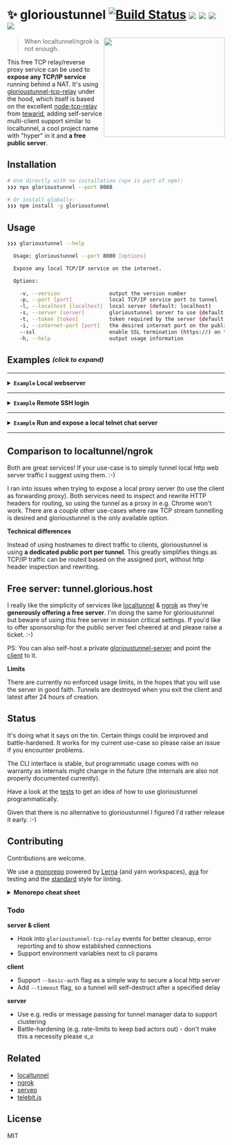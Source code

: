 # ✨  glorioustunnel [![Build Status](https://travis-ci.org/torisetxd/glorioustunnel.svg?branch=master)](https://travis-ci.org/torisetxd/glorioustunnel) [![ ](https://img.shields.io/uptimerobot/status/m780555855-0760af5af94854abdcb02c82.svg)](https://stats.uptimerobot.com/PzXg8inWK) [![ ](https://img.shields.io/uptimerobot/ratio/m778918918-3e92c097147760ee39d02d36.svg)](https://stats.uptimerobot.com/PzXg8inWK) [![](https://packagephobia.now.sh/badge?p=glorioustunnel)](https://packagephobia.now.sh/result?p=glorioustunnel) [![ ](https://img.shields.io/npm/v/glorioustunnel.svg)](https://www.npmjs.com/package/glorioustunnel)

<a href="https://github.com/torisetxd/glorioustunnel"><img src="https://i.stack.imgur.com/MN8RF.gif" width="280px" height="230px" align="right" /></a>


> When localtunnel/ngrok is not enough.

This free TCP relay/reverse proxy service can be used to **expose any TCP/IP service** running behind a NAT. It's using [glorioustunnel-tcp-relay](/packages/glorioustunnel-tcp-relay) under the hood, which itself is based on the excellent [node-tcp-relay](https://github.com/tewarid/node-tcp-relay) from [tewarid](https://github.com/tewarid), adding self-service multi-client support similar to localtunnel, a cool project name with "hyper" in it and **a free public server**.



## Installation
```bash
# Use directly with no installation (npx is part of npm):
❯❯❯ npx glorioustunnel --port 8080

# Or install globally:
❯❯❯ npm install -g glorioustunnel
```

## Usage
```bash
❯❯❯ glorioustunnel --help

  Usage: glorioustunnel --port 8080 [options]

  Expose any local TCP/IP service on the internet.

  Options:

    -v, --version                output the version number
    -p, --port [port]            local TCP/IP service port to tunnel
    -l, --localhost [localhost]  local server (default: localhost)
    -s, --server [server]        glorioustunnel server to use (default: http://tunnel.glorious.host)
    -t, --token [token]          token required by the server (default: freeTunnel)
    -i, --internet-port [port]   the desired internet port on the public server
    --ssl                        enable SSL termination (https://) on the public server    
    -h, --help                   output usage information
```

## Examples <sup><sub><var>(click to expand)</var></sub></sup>


---

<details>
 <summary><strong><code>Example</code> Local webserver</strong></summary>

### Example: Local webserver

Run a static web server in your current directory:

```bash
❯❯❯ npx http-server -p 7777
```

In another terminal window create a glorioustunnel to make that server accessible from the internet:

```bash
❯❯❯ npx glorioustunnel -p 7777
```

Et voila:

```bash
  ✨ glorioustunnel created.

  Tunneling tunnel.glorious.host:19432 > localhost:7777
```

#### Bonus: Free SSL termination (https://)

Run glorioustunnel with the `--ssl` flag, to let it know you wish for https support (with a valid certificate):

```bash
❯❯❯ npx glorioustunnel@latest -p 7777 --ssl
```
```bash
  ✨ glorioustunnel created.

  Tunneling http://tunnel.glorious.host:26949 > localhost:7777
```

SSL is not enabled by default as it makes mostly sense for HTTP servers, which is not the sole use-case for glorioustunnel. :-)


#### Tip: Run commands in parallel

You can use bash niceties to run mutiple commands in parallel and stop all of them when hitting `ctrl+c`:

```bash
❯❯❯ (npx http-server -p 7777 & npx glorioustunnel --port 7777 --ssl)
```


</details>

---

<details>
 <summary><strong><code>Example</code> Remote SSH login</strong></summary>

### Example: Remote SSH login

As glorioustunnel is a generic TCP/IP relay, why not use it for something different than a webserver.

Say you're running MacOS or Linux on your workstation and you want to quickly ssh into it from anywhere.

> Note: Make sure your local SSH daemon is running ([macOS instructions](https://support.apple.com/kb/PH25252?locale=en_US)).

```bash
# Create a tunnel for the local SSH service running on port 22
❯❯❯ npx glorioustunnel --port 22
```

Use the glorioustunnel to SSH into that machine, from anywhere:

```bash
# Example, adjust the port based on the previous output:
❯❯❯ ssh tunnel.glorious.host -p 21357
```
```bash
Warning: Permanently added 'tunnel.glorious.host:21357' (ECDSA) to the list of known hosts.
Password:
```

</details>

---

<details>
 <summary><strong><code>Example</code> Run and expose a local telnet chat server</strong></summary>

### Example: Run and expose a local telnet chat server

```bash
❯❯❯ npx netchat server -p 3000
```

In another terminal:

```bash
❯❯❯ npx glorioustunnel -p 3000
```

From anywhere:

```bash
❯❯❯ telnet tunnel.glorious.host 31967
```
```bash
Trying 159.69.23.189...
Connected to tunnel.glorious.host.
Escape character is '^]'.
bob
Welcome, ::ffff:127.0.0.1:56252
Type "quit" to exit.

Enter username: You are now bob
> hello world
> _
```

</details>

---



## Comparison to localtunnel/ngrok

Both are great services! 
If your use-case is to simply tunnel local http web server traffic I suggest using them. :-)

I ran into issues when trying to expose a local proxy server (to use the client as forwarding proxy). Both services need to inspect and rewrite HTTP headers for routing, so using the tunnel as a proxy in e.g. Chrome won't work. There are a couple other use-cases where raw TCP stream tunnelling is desired and glorioustunnel is the only available option.

**Technical differences**

Instead of using hostnames to direct traffic to clients, glorioustunnel is using **a dedicated public port per tunnel**. This greatly simplifies things as TCP/IP traffic can be routed based on the assigned port, without http header inspection and rewriting.


## Free server: tunnel.glorious.host

I really like the simplicity of services like [localtunnel](https://github.com/localtunnel/localtunnel) & [ngrok](https://ngrok.com/) as they're **generously offering a free server**.
I'm doing the same for glorioustunnel but beware of using this free server in mission critical settings.
If you'd like to offer sponsorship for the public server feel cheered at and please raise a ticket. :-)

PS: You can also self-host a private [glorioustunnel-server](/packages/glorioustunnel-server) and point the [client](/packages/glorioustunnel) to it.

**Limits**

There are currently no enforced usage limits, in the hopes that you will use the server in good faith.
Tunnels are destroyed when you exit the client and latest after 24 hours of creation.



## Status

It's doing what it says on the tin. Certain things could be improved and battle-hardened. It works for my current use-case so please raise an issue if you encounter problems.

The CLI interface is stable, but programmatic usage comes with no warranty as internals might change in the future (the internals are also not properly documented currently).

Have a look at the [tests](/test/) to get an idea of how to use glorioustunnel programmatically.

Given that there is no alternative to glorioustunnel I figured I'd rather release it early. :-)


## Contributing

Contributions are welcome. 

We use a [monorepo](https://github.com/torisetxd/glorioustunnel) powered by [Lerna](https://github.com/lerna/lerna#--use-workspaces) (and yarn workspaces), [ava](https://github.com/avajs/ava) for testing and the [standard](https://standardjs.com/) style for linting.

<details>
 <summary><strong>Monorepo cheat sheet</strong></summary>

```bash
# Make sure you have a recent version of yarn & lerna installed:
npm install -g yarn lerna

# Bootstrap the packages in the current Lerna repo. 
# Installs all of their dependencies and links any cross-dependencies.
yarn bootstrap

# Install debug in all packages
lerna add debug

# Install debug in all packages as dev dependency
lerna add --dev debug

# Install fs-extra to glorioustunnel-server
lerna add fs-extra --scope=glorioustunnel-server

# Remove dependency
# https://github.com/lerna/lerna/issues/833
lerna exec -- yarn remove fs-extra

# Run test in all packages
yarn test
```

</details>

### Todo

**server & client**
- Hook into `glorioustunnel-tcp-relay` events for better cleanup, error reporting and to show established connections
- Support environment variables next to cli params

**client**
- Support `--basic-auth` flag as a simple way to secure a local http server
- Add `--timeout` flag, so a tunnel will self-destruct after a specified delay

**server**
- Use e.g. redis or message passing for tunnel manager data to support clustering
- Battle-hardening (e.g. rate-limits to keep bad actors out) - don't make this a necessity please ಠ_ಠ


## Related

- [localtunnel](https://github.com/localtunnel/localtunnel)
- [ngrok](https://ngrok.com/)
- [serveo](https://serveo.net/)
- [telebit.js](https://git.coolaj86.com/coolaj86/telebit.js)

## License

MIT
